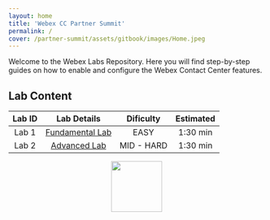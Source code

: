 ```yaml
---
layout: home
title: 'Webex CC Partner Summit'
permalink: /
cover: /partner-summit/assets/gitbook/images/Home.jpeg
---
```



Welcome to the Webex Labs Repository. Here you will find step-by-step guides on how to enable and configure the Webex Contact Center features.


## Lab Content

| Lab ID |                         Lab Details                         | Dificulty | Estimated |
|:------:|:-----------------------------------------------------------:|:---------:|:---------:|
| Lab 1  |               [Fundamental Lab](/partner-summit/pages/Fundamental/)                |   EASY    |  1:30 min   |
| Lab 2  |             [Advanced Lab](/partner-summit/pages/Fundamental/)              |    MID - HARD    |  1:30 min   |



<center><img src="/partner-summit/assets/gitbook/images/webex.png" width="100"></center>

